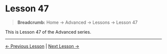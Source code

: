 # Lesson 47

> **Breadcrumb:** Home → Advanced → Lessons → Lesson 47

This is Lesson 47 of the Advanced series.

---

[← Previous Lesson](lesson_46.md) | [Next Lesson →](lesson_48.md)
